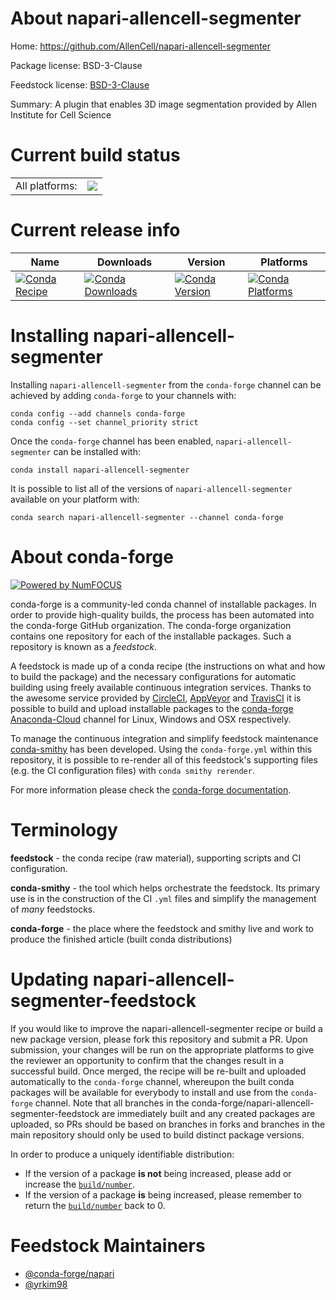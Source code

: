 About napari-allencell-segmenter
================================

Home: https://github.com/AllenCell/napari-allencell-segmenter

Package license: BSD-3-Clause

Feedstock license: [BSD-3-Clause](https://github.com/conda-forge/napari-allencell-segmenter-feedstock/blob/master/LICENSE.txt)

Summary: A plugin that enables 3D image segmentation provided by Allen Institute for Cell Science

Current build status
====================


<table><tr><td>All platforms:</td>
    <td>
      <a href="https://dev.azure.com/conda-forge/feedstock-builds/_build/latest?definitionId=15407&branchName=master">
        <img src="https://dev.azure.com/conda-forge/feedstock-builds/_apis/build/status/napari-allencell-segmenter-feedstock?branchName=master">
      </a>
    </td>
  </tr>
</table>

Current release info
====================

| Name | Downloads | Version | Platforms |
| --- | --- | --- | --- |
| [![Conda Recipe](https://img.shields.io/badge/recipe-napari--allencell--segmenter-green.svg)](https://anaconda.org/conda-forge/napari-allencell-segmenter) | [![Conda Downloads](https://img.shields.io/conda/dn/conda-forge/napari-allencell-segmenter.svg)](https://anaconda.org/conda-forge/napari-allencell-segmenter) | [![Conda Version](https://img.shields.io/conda/vn/conda-forge/napari-allencell-segmenter.svg)](https://anaconda.org/conda-forge/napari-allencell-segmenter) | [![Conda Platforms](https://img.shields.io/conda/pn/conda-forge/napari-allencell-segmenter.svg)](https://anaconda.org/conda-forge/napari-allencell-segmenter) |

Installing napari-allencell-segmenter
=====================================

Installing `napari-allencell-segmenter` from the `conda-forge` channel can be achieved by adding `conda-forge` to your channels with:

```
conda config --add channels conda-forge
conda config --set channel_priority strict
```

Once the `conda-forge` channel has been enabled, `napari-allencell-segmenter` can be installed with:

```
conda install napari-allencell-segmenter
```

It is possible to list all of the versions of `napari-allencell-segmenter` available on your platform with:

```
conda search napari-allencell-segmenter --channel conda-forge
```


About conda-forge
=================

[![Powered by
NumFOCUS](https://img.shields.io/badge/powered%20by-NumFOCUS-orange.svg?style=flat&colorA=E1523D&colorB=007D8A)](https://numfocus.org)

conda-forge is a community-led conda channel of installable packages.
In order to provide high-quality builds, the process has been automated into the
conda-forge GitHub organization. The conda-forge organization contains one repository
for each of the installable packages. Such a repository is known as a *feedstock*.

A feedstock is made up of a conda recipe (the instructions on what and how to build
the package) and the necessary configurations for automatic building using freely
available continuous integration services. Thanks to the awesome service provided by
[CircleCI](https://circleci.com/), [AppVeyor](https://www.appveyor.com/)
and [TravisCI](https://travis-ci.com/) it is possible to build and upload installable
packages to the [conda-forge](https://anaconda.org/conda-forge)
[Anaconda-Cloud](https://anaconda.org/) channel for Linux, Windows and OSX respectively.

To manage the continuous integration and simplify feedstock maintenance
[conda-smithy](https://github.com/conda-forge/conda-smithy) has been developed.
Using the ``conda-forge.yml`` within this repository, it is possible to re-render all of
this feedstock's supporting files (e.g. the CI configuration files) with ``conda smithy rerender``.

For more information please check the [conda-forge documentation](https://conda-forge.org/docs/).

Terminology
===========

**feedstock** - the conda recipe (raw material), supporting scripts and CI configuration.

**conda-smithy** - the tool which helps orchestrate the feedstock.
                   Its primary use is in the construction of the CI ``.yml`` files
                   and simplify the management of *many* feedstocks.

**conda-forge** - the place where the feedstock and smithy live and work to
                  produce the finished article (built conda distributions)


Updating napari-allencell-segmenter-feedstock
=============================================

If you would like to improve the napari-allencell-segmenter recipe or build a new
package version, please fork this repository and submit a PR. Upon submission,
your changes will be run on the appropriate platforms to give the reviewer an
opportunity to confirm that the changes result in a successful build. Once
merged, the recipe will be re-built and uploaded automatically to the
`conda-forge` channel, whereupon the built conda packages will be available for
everybody to install and use from the `conda-forge` channel.
Note that all branches in the conda-forge/napari-allencell-segmenter-feedstock are
immediately built and any created packages are uploaded, so PRs should be based
on branches in forks and branches in the main repository should only be used to
build distinct package versions.

In order to produce a uniquely identifiable distribution:
 * If the version of a package **is not** being increased, please add or increase
   the [``build/number``](https://docs.conda.io/projects/conda-build/en/latest/resources/define-metadata.html#build-number-and-string).
 * If the version of a package **is** being increased, please remember to return
   the [``build/number``](https://docs.conda.io/projects/conda-build/en/latest/resources/define-metadata.html#build-number-and-string)
   back to 0.

Feedstock Maintainers
=====================

* [@conda-forge/napari](https://github.com/conda-forge/napari/)
* [@yrkim98](https://github.com/yrkim98/)

